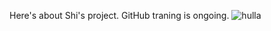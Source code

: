 Here's about Shi's project.
GitHub traning is ongoing.
![hulla](https://octodex.github.com/saritocat)
